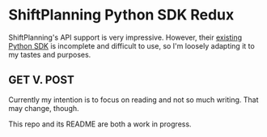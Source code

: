 ShiftPlanning Python SDK Redux
==============================

ShiftPlanning's API support is very impressive. However, their [existing Python
SDK](1) is incomplete and difficult to use, so I'm loosely adapting it to my
tastes and purposes.

GET V. POST
-----------
Currently my intention is to focus on reading and not so much writing. That may
change, though.

This repo and its README are both a work in progress.

[1]: https://github.com/shiftplanning/python-sdk
